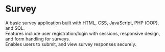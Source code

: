 # Survey
A basic survey application built with HTML, CSS, JavaScript, PHP (OOP), and SQL. <br>
Features include user registration/login with sessions, responsive design, and form handling for surveys. <br>
Enables users to submit, and view survey responses securely. <br>
